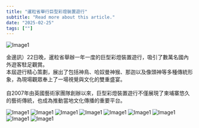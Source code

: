 ```yaml
---
title: "暹粒省舉行巨型彩燈裝置遊行"
subtitle: "Read more about this article."
date: "2025-02-25"
tags: [""]
---
```


![Image1](/thumbnails/siemreap-lantern-parade.jpg "Meeting")

金邊訊）22日晚，暹粒省舉辦一年一度的巨型彩燈裝置遊行，吸引了數萬名國內外遊客駐足觀賞。<br/>
本屆遊行精心策劃，展出了包括神鳥、哈奴曼神猴、那迦以及像頭神等多種傳統形象，為現場觀眾奉上了一場視覺與文化的雙重盛宴。<br/><br/>
自2007年由英國藝術家團隊創辦以來，巨型彩燈裝置遊行不僅展現了柬埔寨悠久的藝術傳統，也成為推動當地文化傳播的重要平台。

![Image1](/images/siemreap-lantern-parade/img1.jpg "Meeting")
![Image1](/images/siemreap-lantern-parade/img2.jpg "Meeting")
![Image1](/images/siemreap-lantern-parade/img3.jpg "Meeting")
![Image1](/images/siemreap-lantern-parade/img4.jpg "Meeting")
![Image1](/images/siemreap-lantern-parade/img5.jpg "Meeting")
![Image1](/images/siemreap-lantern-parade/img6.jpg "Meeting")
![Image1](/images/siemreap-lantern-parade/img7.jpg "Meeting")
![Image1](/images/siemreap-lantern-parade/img8.jpg "Meeting")
![Image1](/images/siemreap-lantern-parade/img9.jpg "Meeting")
